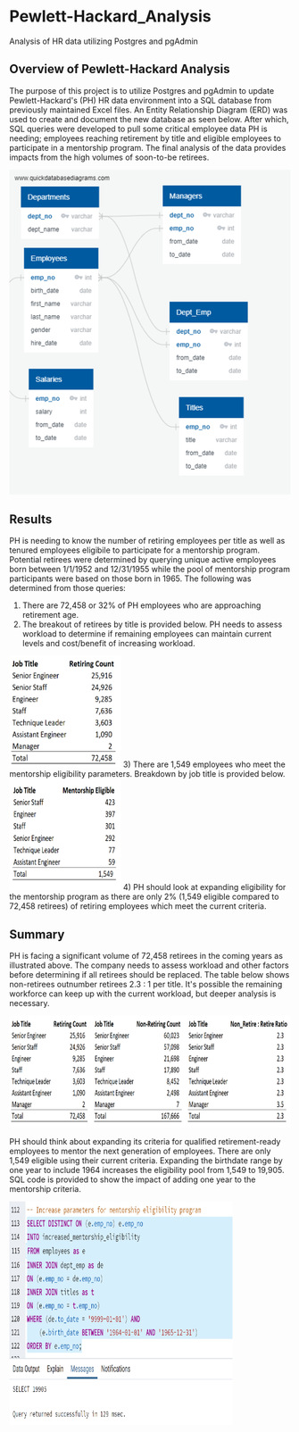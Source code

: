 # Pewlett-Hackard_Analysis
Analysis of HR data utilizing Postgres and pgAdmin


## Overview of Pewlett-Hackard Analysis
The purpose of this project is to utilize Postgres and pgAdmin to update Pewlett-Hackard's (PH) HR data environment into a SQL database from previously maintained Excel files.   An Entity Relationship Diagram (ERD) was used to create and document the new database as seen below.  After which, SQL queries were developed to pull some critical employee data PH is needing; employees reaching retirement by title and eligible employees to participate in a mentorship program.  The final analysis of the data provides impacts from the high volumes of soon-to-be retirees. 

![EmployeesDB.png](https://github.com/dschul01/Pewlett-Hackard-Analysis/blob/main/EmployeesDB.png)


## Results
PH is needing to know the number of retiring employees per title as well as tenured employees eligibile to participate for a mentorship program.  Potential retirees were determined by querying unique active employees born between 1/1/1952 and 12/31/1955 while the pool of mentorship program participants were based on those born in 1965.  The following was determined from those queries:
1) There are 72,458 or 32% of PH employees who are approaching retirement age. 
2) The breakout of retirees by title is provided below.  PH needs to assess workload to determine if remaining employees can maintain current levels and cost/benefit of increasing workload.
	
<img src="https://github.com/dschul01/Pewlett-Hackard-Analysis/blob/main/Retiring_Title.png" width="200" height="200">
3) There are 1,549 employees who meet the mentorship eligibility parameters.  Breakdown by job title is provided below.

<img src="https://github.com/dschul01/Pewlett-Hackard-Analysis/blob/main/Mentorship_Eligible.png" width="200" height="200">
4) PH should look at expanding eligibility for the mentorship program as there are only 2% (1,549 eligible compared to 72,458 retirees) of retiring employees which meet the current criteria.


## Summary
PH is facing a significant volume of 72,458 retirees in the coming years as illustrated above.  The company needs to assess workload and other factors before determining if all retirees should be replaced.  The table below shows non-retirees outnumber retirees 2.3 : 1 per title.  It's possible the remaining workforce can keep up with the current workload, but deeper analysis is necessary.


<img src="https://github.com/dschul01/Pewlett-Hackard-Analysis/blob/main/Ratio_Title.png" width="600" height="200">

PH should think about expanding its criteria for qualified retirement-ready employees to mentor the next generation of employees.  There are only 1,549 eligible using their current criteria.  Expanding the birthdate range by one year to include 1964 increases the eligibility pool from 1,549 to 19,905.  SQL code is provided to show the impact of adding one year to the mentorship criteria.

<img src="https://github.com/dschul01/Pewlett-Hackard-Analysis/blob/main/Expanded_Mentorship_Criteria.png" width="400" height="400">
